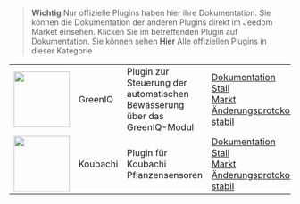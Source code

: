 
>**Wichtig**
>Nur offizielle Plugins haben hier ihre Dokumentation. Sie können die Dokumentation der anderen Plugins direkt im Jeedom Market einsehen. Klicken Sie im betreffenden Plugin auf Dokumentation.
>Sie können sehen [Hier](https://market.jeedom.com/index.php?v=d&p=market&type=plugin&categorie=nature) Alle offiziellen Plugins in dieser Kategorie


| | | | |
|--- | --- | --- | ---|
|<img src="greeniq/greeniq_icon.png" class="pluginLogo" width="100" />|GreenIQ|Plugin zur Steuerung der automatischen Bewässerung über das GreenIQ-Modul|[Dokumentation Stall](greeniq/index.md)<br/>[Markt](https://market.jeedom.com/index.php?v=d&p=market_display&id=1717)<br/>[Änderungsprotokoll stabil](greeniq/changelog.md)|
|<img src="koubachi/koubachi_icon.png" class="pluginLogo" width="100" />|Koubachi|Plugin für Koubachi Pflanzensensoren|[Dokumentation Stall](koubachi/index.md)<br/>[Markt](https://market.jeedom.com/index.php?v=d&p=market_display&id=1012)<br/>[Änderungsprotokoll stabil](koubachi/changelog.md)|
